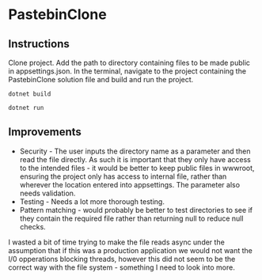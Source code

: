 # PastebinClone

## Instructions

Clone project. Add the path to directory containing files to be made public in appsettings.json. In the terminal, navigate to the project containing the PastebinClone solution file and build and run the project.

```dotnet build```

```dotnet run```

## Improvements

- Security - The user inputs the directory name as a parameter and then read the file directly. As such it is important that they only have access to the intended files - it would be better to keep public files in wwwroot, ensuring the project only has access to internal file, rather than wherever the location entered into appsettings. The parameter also needs validation.
- Testing - Needs a lot more thorough testing.
- Pattern matching - would probably be better to test directories to see if they contain the required file rather than returning null to reduce null checks.

I wasted a bit of time trying to make the file reads async under the assumption that if this was a production application we would not want the I/0 opperations blocking threads, however this did not seem to be the correct way with the file system - something I need to look into more.
